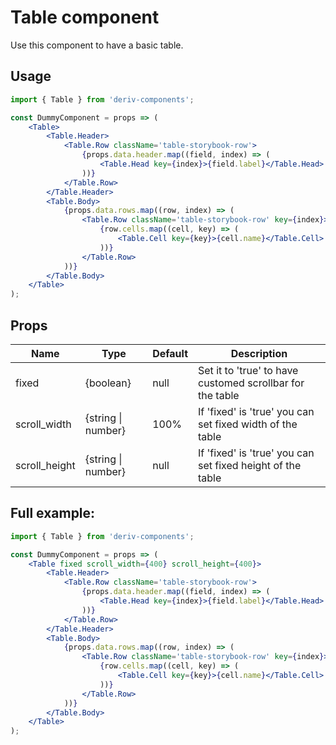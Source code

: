 # Table component

Use this component to have a basic table.

## Usage

```jsx
import { Table } from 'deriv-components';

const DummyComponent = props => (
    <Table>
        <Table.Header>
            <Table.Row className='table-storybook-row'>
                {props.data.header.map((field, index) => (
                    <Table.Head key={index}>{field.label}</Table.Head>
                ))}
            </Table.Row>
        </Table.Header>
        <Table.Body>
            {props.data.rows.map((row, index) => (
                <Table.Row className='table-storybook-row' key={index}>
                    {row.cells.map((cell, key) => (
                        <Table.Cell key={key}>{cell.name}</Table.Cell>
                    ))}
                </Table.Row>
            ))}
        </Table.Body>
    </Table>
);
```

## Props

| Name          | Type               | Default | Description                                                |
| ------------- | ------------------ | ------- | ---------------------------------------------------------- |
| fixed         | {boolean}          | null    | Set it to 'true' to have customed scrollbar for the table  |
| scroll_width  | {string \| number} | 100%    | If 'fixed' is 'true' you can set fixed width of the table  |
| scroll_height | {string \| number} | null    | If 'fixed' is 'true' you can set fixed height of the table |

## Full example:

```jsx
import { Table } from 'deriv-components';

const DummyComponent = props => (
    <Table fixed scroll_width={400} scroll_height={400}>
        <Table.Header>
            <Table.Row className='table-storybook-row'>
                {props.data.header.map((field, index) => (
                    <Table.Head key={index}>{field.label}</Table.Head>
                ))}
            </Table.Row>
        </Table.Header>
        <Table.Body>
            {props.data.rows.map((row, index) => (
                <Table.Row className='table-storybook-row' key={index}>
                    {row.cells.map((cell, key) => (
                        <Table.Cell key={key}>{cell.name}</Table.Cell>
                    ))}
                </Table.Row>
            ))}
        </Table.Body>
    </Table>
);
```
